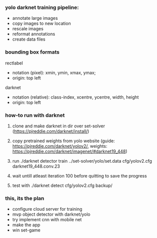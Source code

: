 

### yolo darknet training pipeline:

* annotate large images
* copy images to new location
* rescale images
* reformat annotations
* create data files

### bounding box formats

rectlabel
* notation (pixel): xmin, ymin, xmax, ymax;
* origin: top left

darknet
* notation (relative): class-index, xcentre, ycentre, width, height
* origin: top left

### how-to run with darknet

1. clone and make darknet in dir over set-solver (https://pjreddie.com/darknet/install/)

2. copy pretrained weights from yolo website (guide: https://pjreddie.com/darknet/yolov2/, weights: https://pjreddie.com/darknet/imagenet/#darknet19_448)

3. run ./darknet detector train ../set-solver/yolo/set.data cfg/yolov2.cfg darknet19_448.conv.23

4. wait untill atleast iteration 100 before quitting to save the progress

5. test with ./darknet detect cfg/yolov2.cfg backup/<weights> <some-set-image>

### this, its the plan

* configure cloud server for training
* mvp object detector with darknet/yolo
* try implement cnn with mobile net
* make the app
* win set-game





